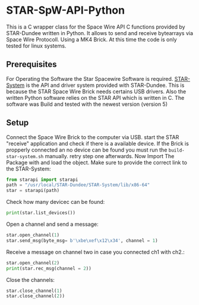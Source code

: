 # STAR-SpW-API-Python
This is a C wrapper class for the Space Wire API C functions provided by STAR-Dundee written in Python. It allows to send and receive bytearrays via Space Wire Protocoll. Using a MK4 Brick. At this time the code is only tested for linux systems.

## Prerequisites
For Operating the Software the Star Spacewire Software is required. [STAR-System](https://www.star-dundee.com/wp-content/star_uploads/2013/03/products-STAR-System.pdf) is the API and driver system provided with STAR-Dundee. This is because the STAR Space Wire Brick needs certains USB drivers. Also the written Python software relies on the STAR API which is written in C. The software was Build and tested with the newest version (version 5)

## Setup
Connect the Space Wire Brick to the computer via USB. start the STAR "receive" application and check if there is a available device. If the Brick is propperly connected an no device can be found you must run the `build-star-system.sh` manually. retry step one afterwards. Now Import The Package with and load the object. Make sure to provide the correct link to the STAR-System:  

```Python
from starapi import starapi
path = "/usr/local/STAR-Dundee/STAR-System/lib/x86-64"
star = starapi(path)
```

Check how many devicec can be found:
```Python
print(star.list_devices())
```

Open a channel and send a message: 
```Python
star.open_channel(1)
star.send_msg(byte_msg= b'\xbe\xef\x12\x34', channel = 1)
```

Receive a message on channel two in case you connected ch1 with ch2.:
```Python
star.open_channel(2)
print(star.rec_msg(channel = 2))
```

Close the channels:
```Python
star.close_channel(1)
star.close_channel(2))
```

